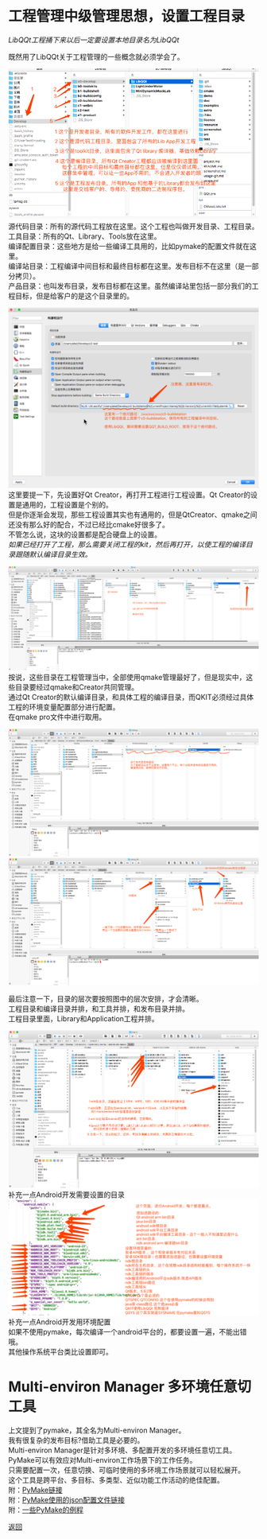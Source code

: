 # 工程管理中级管理思想，设置工程目录  

*LibQQt工程捅下来以后一定要设置本地目录名为LibQQt*  

既然用了LibQQt关于工程管理的一些概念就必须学会了。  


![初步认识目录结构](screenshot/y1.png "这是基础目录结构")    
源代码目录：所有的源代码工程放在这里。这个工程也叫做开发目录、工程目录。  
工具目录：所有的Qt、Library、Tools放在这里。  
编译配置目录：这些地方是给一些编译工具用的，比如pymake的配置文件就在这里。  
编译站目录：工程编译中间目标和最终目标都在这里。发布目标不在这里（是一部分拷贝）。  
产品目录：也叫发布目录，发布目标都在这里。虽然编译站里包括一部分我们的工程目标，但是给客户的是这个目录里的。  

![再认识 QtCreator的设置](screenshot/y2.png "这是 QtCreator的设置")    
这里要提一下，先设置好Qt Creator，再打开工程进行工程设置。Qt Creator的设置是通用的，工程设置是个别的。  
但是你逐渐会发现，那些工程设置其实也有通用的，但是QtCreator、qmake之间还没有那么好的配合，不过已经比cmake好很多了。  
不管怎么说，这块的设置都是配合硬盘上的设置。  
*如果已经打开了工程，那么需要关闭工程的kit，然后再打开，以使工程的编译目录跟随默认编译目录生效。*  

![认识buildstation目录](screenshot/y3.png "这是buildstation目录")    
按说，这些目录在工程管理当中，全部使用qmake管理最好了，但是现实中，这些目录要经过qmake和Creator共同管理。  
通过Qt Creator的默认编译目录，和具体工程的编译目录，而QKIT必须经过具体工程的环境变量配置部分进行配置。  
在qmake pro文件中进行取用。  

![认识发布目录](screenshot/y4.png "这是工程发布目录")    
![认识Qt目录](screenshot/y5.png "这是Qt目录")    

最后注意一下，目录的层次要按照图中的层次安排，才会清晰。  
工程目录和编译目录并排，和工具并排，和发布目录并排。  
工程目录里面，Library和Application工程并排。  

![补充一点Android开发用目录](screenshot/y6.png "这是Android开发目录")    
补充一点Android开发需要设置的目录  
![补充一点Android开发用环境配置](screenshot/y7.png "这是Android开发环境配置")    
补充一点Android开发用环境配置  
如果不使用pymake，每次编译一个android平台的，都要设置一遍，不能出错哦。  
其他操作系统平台类比设置即可。  

# Multi-environ Manager 多环境任意切工具   

上文提到了pymake，其全名为Multi-environ Manager。  
我有很复杂的发布目标?借助工具是必要的。  
Multi-environ Manager是针对多环境、多配置开发的多环境任意切工具。  
PyMake可以有效应对Multi-environ工作场景下的工作任务。  
只需要配置一次，任意切换、可临时使用的多环境工作场景就可以轻松展开。  
这个工具是跨平台、多目标、多类型、近似功能工作活动的绝佳配置。  
附：[PyMake链接](https://gitee.com/drabel/PyMake)  
附：[PyMake使用的json配置文件链接](https://gitee.com/drabel/BuildConfig)  
附：[一些PyMake的例程](https://gitee.com/drabel/BuildShell)  


[返回](.)  
